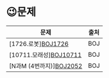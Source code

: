 # 	&#128521;문제


| 문제                                                         | 출처 |
| ------------------------------------------------------------ | ---- |
| [1726.로봇][BOJ1726](https://www.acmicpc.net/problem/1726)   | BOJ  |
| [10711.모래성][BOJ10711](https://www.acmicpc.net/problem/10711) | BOJ  |
| [N과M (4번까지)][BOJ2052](https://www.acmicpc.net/workbook/view/2052) | BOJ  |



